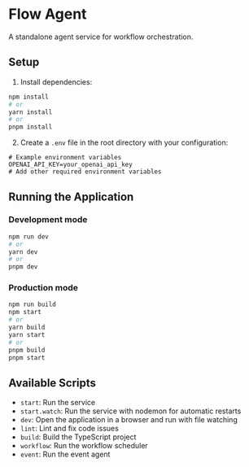 # Flow Agent

A standalone agent service for workflow orchestration.

## Setup

1. Install dependencies:
```bash
npm install
# or
yarn install
# or
pnpm install
```

2. Create a `.env` file in the root directory with your configuration:
```
# Example environment variables
OPENAI_API_KEY=your_openai_api_key
# Add other required environment variables
```

## Running the Application

### Development mode
```bash
npm run dev
# or
yarn dev
# or
pnpm dev
```

### Production mode
```bash
npm run build
npm start
# or
yarn build
yarn start
# or
pnpm build
pnpm start
```

## Available Scripts

- `start`: Run the service
- `start.watch`: Run the service with nodemon for automatic restarts
- `dev`: Open the application in a browser and run with file watching
- `lint`: Lint and fix code issues
- `build`: Build the TypeScript project
- `workflow`: Run the workflow scheduler
- `event`: Run the event agent
